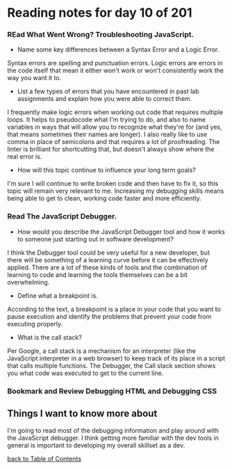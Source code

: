 # Reading notes for day 10 of 201

### REad What Went Wrong? Troubleshooting JavaScript.

- Name some key differences between a Syntax Error and a Logic Error.

Syntax errors are spelling and punctuation errors. Logic errors are errors in the code itself that mean it either won't work or won't consistently work the way you want it to.

- List a few types of errors that you have encountered in past lab assignments and explain how you were able to correct them.

I frequently make logic errors when working out code that requires multiple loops. It helps to pseudocode what I'm trying to do, and also to name variables in ways that will allow you to recognize what they're for (and yes, that means sometimes their names are longer). I also really like to use comma in place of semicolons and that requires a lot of proofreading. The linter is brilliant for shortcutting that, but doesn't always show where the real error is.

- How will this topic continue to influence your long term goals?

I'm sure I will continue to write broken code and then have to fix it, so this topic will remain very relevant to me. Increasing my debugging skills means being able to get to clean, working code faster and more efficiently.

### Read The JavaScript Debugger.

- How would you describe the JavaScript Debugger tool and how it works to someone just starting out in software development?

I think the Debugger tool could be very useful for a new developer, but there will be something of a learning curve before it can be effectively applied. There are a lot of these kinds of tools and the combination of learning to code and learning the tools themselves can be a bit overwhelming.

- Define what a breakpoint is.

According to the text, a breakpoint is a place in your code that you want to pause execution and identify the problems that prevent your code from executing properly.

- What is the call stack?

Per Google, a call stack is a mechanism for an interpreter (like the JavaScript interpreter in a web browser) to keep track of its place in a script that calls multiple functions. The Debugger, the Call stack section shows you what code was executed to get to the current line.

### Bookmark and Review Debugging HTML and Debugging CSS

## Things I want to know more about

I'm going to read most of the debugging information and play around with the JavaScript debugger. I think getting more familiar with the dev tools in general is important to developing my overall skillset as a dev.

[back to Table of Contents](./README.md)